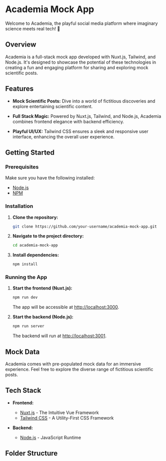 # Academia Mock App

Welcome to Academia, the playful social media platform where imaginary science meets real tech! 🚀

## Overview

Academia is a full-stack mock app developed with Nuxt.js, Tailwind, and Node.js. It's designed to showcase the potential of these technologies in creating a fun and engaging platform for sharing and exploring mock scientific posts.

## Features

- **Mock Scientific Posts:** Dive into a world of fictitious discoveries and explore entertaining scientific content.

- **Full Stack Magic:** Powered by Nuxt.js, Tailwind, and Node.js, Academia combines frontend elegance with backend efficiency.

- **Playful UI/UX:** Tailwind CSS ensures a sleek and responsive user interface, enhancing the overall user experience.

## Getting Started

### Prerequisites

Make sure you have the following installed:

- [Node.js](https://nodejs.org/)
- [NPM](https://www.npmjs.com/)

### Installation

1. **Clone the repository:**
    ```bash
    git clone https://github.com/your-username/academia-mock-app.git
    ```

2. **Navigate to the project directory:**
    ```bash
    cd academia-mock-app
    ```

3. **Install dependencies:**
    ```bash
    npm install
    ```

### Running the App

1. **Start the frontend (Nuxt.js):**
    ```bash
    npm run dev
    ```
    The app will be accessible at [http://localhost:3000](http://localhost:3000).

2. **Start the backend (Node.js):**
    ```bash
    npm run server
    ```
    The backend will run at [http://localhost:3001](http://localhost:3001).

## Mock Data

Academia comes with pre-populated mock data for an immersive experience. Feel free to explore the diverse range of fictitious scientific posts.

## Tech Stack

- **Frontend:**
  - [Nuxt.js](https://nuxtjs.org/) - The Intuitive Vue Framework
  - [Tailwind CSS](https://tailwindcss.com/) - A Utility-First CSS Framework

- **Backend:**
  - [Node.js](https://nodejs.org/) - JavaScript Runtime

## Folder Structure

